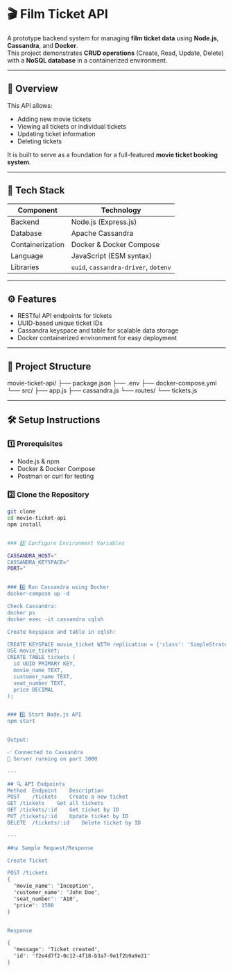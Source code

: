 # 🎬 Film Ticket API

A prototype backend system for managing **film ticket data** using **Node.js**, **Cassandra**, and **Docker**.  
This project demonstrates **CRUD operations** (Create, Read, Update, Delete) with a **NoSQL database** in a containerized environment.

---

## 🚀 Overview

This API allows:
- Adding new movie tickets  
- Viewing all tickets or individual tickets  
- Updating ticket information  
- Deleting tickets  

It is built to serve as a foundation for a full-featured **movie ticket booking system**.

---

## 🧩 Tech Stack

| Component | Technology |
|------------|-------------|
| Backend | Node.js (Express.js) |
| Database | Apache Cassandra |
| Containerization | Docker & Docker Compose |
| Language | JavaScript (ESM syntax) |
| Libraries | `uuid`, `cassandra-driver`, `dotenv` |

---

## ⚙️ Features

- RESTful API endpoints for tickets  
- UUID-based unique ticket IDs  
- Cassandra keyspace and table for scalable data storage  
- Docker containerized environment for easy deployment

---

## 📂 Project Structure
movie-ticket-api/
├── package.json
├── .env
├── docker-compose.yml
└── src/
├── app.js
├── cassandra.js
└── routes/
└── tickets.js

---

## 🛠️ Setup Instructions

### 1️⃣ Prerequisites

- Node.js & npm
- Docker & Docker Compose
- Postman or curl for testing

### 2️⃣ Clone the Repository

```bash
git clone 
cd movie-ticket-api
npm install


### 3️⃣ Configure Environment Variables

CASSANDRA_HOST="
CASSANDRA_KEYSPACE="
PORT="


### 4️⃣ Run Cassandra using Docker
docker-compose up -d

Check Cassandra:
docker ps
docker exec -it cassandra cqlsh

Create keyspace and table in cqlsh:

CREATE KEYSPACE movie_ticket WITH replication = {'class': 'SimpleStrategy', 'replication_factor': 1};
USE movie_ticket;
CREATE TABLE tickets (
  id UUID PRIMARY KEY,
  movie_name TEXT,
  customer_name TEXT,
  seat_number TEXT,
  price DECIMAL
);


### 5️⃣ Start Node.js API
npm start


Output:

✅ Connected to Cassandra
🚀 Server running on port 3000

---

## 🔍 API Endpoints
Method	Endpoint	Description
POST	/tickets	Create a new ticket
GET	/tickets	Get all tickets
GET	/tickets/:id	Get ticket by ID
PUT	/tickets/:id	Update ticket by ID
DELETE	/tickets/:id	Delete ticket by ID

---

##📊 Sample Request/Response

Create Ticket

POST /tickets
{
  "movie_name": "Inception",
  "customer_name": "John Doe",
  "seat_number": "A10",
  "price": 1500
}


Response

{
  "message": "Ticket created",
  "id": "f2e4d7f2-0c12-4f18-b3a7-9e1f2b9a9e21"
}
